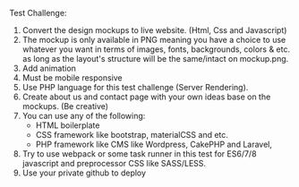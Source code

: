 Test Challenge:
1. Convert the design mockups to live website. (Html, Css and Javascript)
2. The mockup is only available in PNG meaning you have a choice to use 
    whatever you want in terms of images, fonts, backgrounds, colors & etc. as 
    long as the layout's structure will be the same/intact on mockup.png.
3. Add animation
4. Must be mobile responsive
4. Use PHP language for this test challenge (Server Rendering). 
5. Create about us and contact page with your own ideas base on the mockups. (Be creative)
6. You can use any of the following:
    - HTML boilerplate     
    - CSS framework like bootstrap, materialCSS and etc.     
    - PHP framework like CMS like Wordpress, CakePHP and Laravel,
7. Try to use webpack or some task runner in this test for ES6/7/8 javascript and preprocessor CSS like SASS/LESS.
8. Use your private github to deploy

